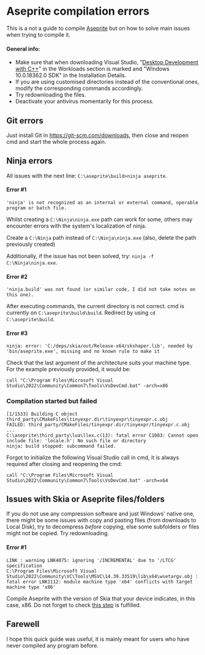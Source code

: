# Aseprite compilation errors
This is a not a guide to compile [Aseprite](https://github.com/aseprite/aseprite) but on how to solve main issues when trying to compile it.
#### General info:
- Make sure that when downloading Visual Studio, "[Desktop Development with C++](https://imgur.com/a/7zs51IT)" in the Workloads section is marked and "Windows 10.0.18362.0 SDK" in the Installation Details.
- If you are using customised directories instead of the conventional ones, modify the corresponding commands accordingly.
- Try redownloading the files.
- Deactivate your antivirus momentarily for this process.

## Git errors
Just install Git in https://git-scm.com/downloads, then close and reopen cmd and start the whole process again.

## Ninja errors
All issues with the next line: `C:\aseprite\build>ninja aseprite`.

#### Error #1
```
'ninja' is not recognized as an internal or external command, operable program or batch file.
```

Whilst creating a `C:\Ninja\ninja.exe` path can work for some, others may encounter errors with the system's localization of ninja.

Create a `C:\Ninja` path instead of `C:\Ninja\ninja.exe` (also, delete the path previously created)

Additionally, if the issue has not been solved, try: `ninja -f C:\Ninja\ninja.exe`.

#### Error #2
```
'ninja.build' was not found (or similar code, I did not take notes on this one).
```

After executing commands, the current directory is not correct. cmd is currently on `C:\aseprite\build\build`. Redirect by using `cd C:\aseprite\build`.

#### Error #3
```
ninja: error: 'C:/deps/skia/out/Release-x64/skshaper.lib', needed by 'bin/aseprite.exe', missing and no known rule to make it
```
Check that the last argument of the architecture suits your machine type. For the example previously provided, it would be:
```
call "C:\Program Files\Microsoft Visual Studio\2022\Community\Common7\Tools\VsDevCmd.bat" -arch=x86
```


### Compilation started but failed

```
[1/1533] Building C object third_party\CMakeFiles\tinyexpr.dir\tinyexpr\tinyexpr.c.obj
FAILED: third_party/CMakeFiles/tinyexpr.dir/tinyexpr/tinyexpr.c.obj
...
C:\aseprite\third_party\lua\llex.c(13): fatal error C1083: Cannot open include file: 'locale.h': No such file or directory
ninja: build stopped: subcommand failed.
```

Forgot to initialize the following Visual Studio call in cmd, it is always required after closing and reopening the cmd:
```
call "C:\Program Files\Microsoft Visual Studio\2022\Community\Common7\Tools\VsDevCmd.bat" -arch=x64
```

## Issues with Skia or Aseprite files/folders
If you do not use any compression software and just Windows' native one, there might be some issues with copy and pasting files (from downloads to Local Disk), try to decompress *before* copying, else some subfolders or files might not be copied. Try redownloading.

#### Error #1
```
LINK : warning LNK4075: ignoring '/INCREMENTAL' due to '/LTCG' specification
C:\Program Files\Microsoft Visual Studio\2022\Community\VC\Tools\MSVC\14.39.33519\lib\x64\wsetargv.obj : fatal error LNK1112: module machine type 'x64' conflicts with target machine type 'x86'
```

Compile Aseprite with the version of Skia that your device indicates, in this case, x86. Do not forget to check [this step](#error-3) is fulfilled.

## Farewell
I hope this quick guide was useful, it is mainly meant for users who have never compiled any program before.
